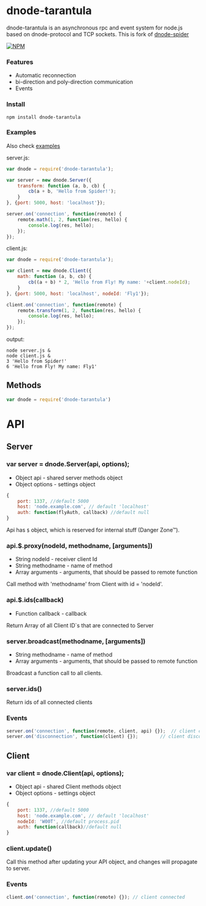 # dnode-tarantula

dnode-tarantula is an asynchronous rpc and event system for node.js based on dnode-protocol and TCP sockets.
This is fork of [dnode-spider](https://github.com/llevkin/dnode-spider)

[![NPM](https://nodei.co/npm/dnode-tarantula.png?downloads=true)](https://nodei.co/npm/dnode-tarantula/)

### Features
* Automatic reconnection
* bi-direction and poly-direction communication
* Events

### Install

```
npm install dnode-tarantula
```

### Examples

Also check [examples](/examples/)

server.js:

``` js
var dnode = require('dnode-tarantula');

var server = new dnode.Server({
	transform: function (a, b, cb) {
		cb(a + b, 'Hello from Spider!');
	}
}, {port: 5000, host: 'localhost'});

server.on('connection', function(remote) {
	remote.math(1, 2, function(res, hello) {
		console.log(res, hello);
	});
});

```

client.js:

``` js
var dnode = require('dnode-tarantula');

var client = new dnode.Client({
	math: function (a, b, cb) {
		cb((a + b) * 2, 'Hello from Fly! My name: '+client.nodeId);
	}
}, {port: 5000, host: 'localhost', nodeId: 'Fly1'});

client.on('connection', function(remote) {
	remote.transform(1, 2, function(res, hello) {
		console.log(res, hello);
	});
});

```

output:
```
node server.js &
node client.js &
3 'Hello from Spider!'
6 'Hello from Fly! My name: Fly1'
```

## Methods

``` js
var dnode = require('dnode-tarantula')
```

# API

## Server

### var server = dnode.Server(api, options);

* Object api - shared server methods object
* Object options - settings object

```js
{
	port: 1337, //default 5000
	host: 'node.example.com', // default 'localhost'
	auth: function(flyAuth, callback) //default null
}
```

Api has `$` object, which is reserved for internal stuff (Danger Zone™).

### api.$.proxy(nodeId, methodname, [arguments])

* String nodeId - receiver client Id
* String methodname - name of method
* Array arguments - arguments, that should be passed to remote function

Call method with 'methodname' from Client with id = 'nodeId'.

### api.$.ids(callback)

* Function callback - callback

Return Array of all Client ID`s that are connected to Server

### server.broadcast(methodname, [arguments])

* String methodname - name of method
* Array arguments - arguments, that should be passed to remote function

Broadcast a function call to all clients.

### server.ids()

Return ids of all connected clients

### Events

``` js
server.on('connection', function(remote, client, api) {});	// client connected
server.on('disconnection', function(client) {});		// client disconnected
```

## Client

### var client = dnode.Client(api, options);

* Object api - shared Client methods object
* Object options - settings object

```js
{
	port: 1337, //default 5000
	host: 'node.example.com', // default 'localhost'
	nodeId: 'W00T', //default process.pid
	auth: function(callback)//default null
}
```

### client.update()

Call this method after updating your API object, and changes will propagate to server.

### Events

``` js
client.on('connection', function(remote) {}); // client connected
```
